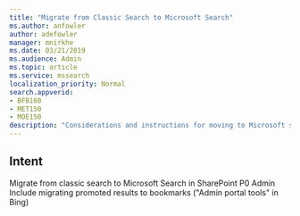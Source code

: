 ```yaml
---
title: "Migrate from Classic Search to Microsoft Search"
ms.author: anfowler
author: adefowler
manager: mnirkhe
ms.date: 03/21/2019
ms.audience: Admin
ms.topic: article
ms.service: mssearch
localization_priority: Normal
search.appverid:
- BFB160
- MET150
- MOE150
description: "Considerations and instructions for moving to Microsoft search from classic search."
---
```


## Intent
Migrate from classic search to Microsoft Search in SharePoint	P0	Admin	Include migrating promoted results to bookmarks ("Admin portal tools" in Bing)